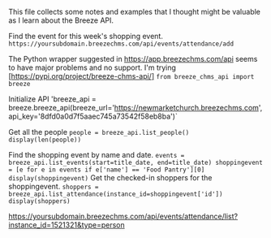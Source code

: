 
This file collects some notes and examples that I thought might be valuable as I learn about the Breeze API.

Find the event for this week's shopping event.
`https://yoursubdomain.breezechms.com/api/events/attendance/add`

The Python wrapper suggested in https://app.breezechms.com/api seems to have major problems and no support.
I'm trying [https://pypi.org/project/breeze-chms-api/]
`from breeze_chms_api import breeze`

Initialize API 
'breeze_api = breeze.breeze_api(breeze_url='https://newmarketchurch.breezechms.com',
                               api_key='8dfd0a0d7f5aaec745a73542f58eb8ba')`

Get all the people
`
people = breeze_api.list_people()
display(len(people))
`

Find the shopping event by name and date.
`
events = breeze_api.list_events(start=title_date, end=title_date)
shoppingevent = [e for e in events if e['name'] == 'Food Pantry'][0]
display(shoppingevent)
`
Get the checked-in shoppers for the shoppingevent.
`
shoppers = breeze_api.list_attendance(instance_id=shoppingevent['id'])
display(shoppers)
`

https://yoursubdomain.breezechms.com/api/events/attendance/list?instance_id=1521321&type=person

